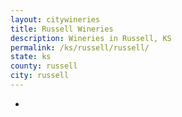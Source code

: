 ```yaml
---
layout: citywineries
title: Russell Wineries
description: Wineries in Russell, KS
permalink: /ks/russell/russell/
state: ks
county: russell
city: russell
---
```

-
